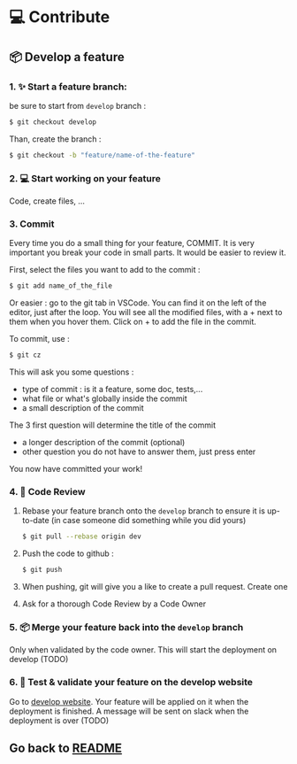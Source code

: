 # 💻 Contribute

## 📦 Develop a feature

### 1. ✨ Start a feature branch:

be sure to start from `develop` branch :

```bash
$ git checkout develop
```

Than, create the branch :

```bash
$ git checkout -b "feature/name-of-the-feature"
```

### 2. 💻 Start working on your feature

Code, create files, ...

### 3. Commit

Every time you do a small thing for your feature, COMMIT. It is very important you break your code in small parts. It would be easier to review it.

First, select the files you want to add to the commit :

```bash
$ git add name_of_the_file
```

Or easier : go to the git tab in VSCode. You can find it on the left of the editor, just after the loop. You will see all the modified files, with a + next to them when you hover them. Click on + to add the file in the commit.

To commit, use :

```bash
$ git cz
```

This will ask you some questions :

- type of commit : is it a feature, some doc, tests,...
- what file or what's globally inside the commit
- a small description of the commit

The 3 first question will determine the title of the commit

- a longer description of the commit (optional)
- other question you do not have to answer them, just press enter

You now have committed your work!

### 4. 👀 Code Review

1. Rebase your feature branch onto the `develop` branch to ensure it is up-to-date (in case someone did something while you did yours)

   ```bash
   $ git pull --rebase origin dev
   ```

2. Push the code to github :

   ```bash
   $ git push
   ```

3. When pushing, git will give you a like to create a pull request. Create one

4. Ask for a thorough Code Review by a Code Owner

### 5. 📦 Merge your feature back into the `develop` branch

Only when validated by the code owner. This will start the deployment on develop (TODO)

### 6. 📱 Test & validate your feature on the develop website

Go to [develop website](https://dev.etu.uttnetgroup.fr). Your feature will be applied on it when the deployment is finished. A message will be sent on slack when the deployment is over (TODO)

## Go back to [README](./README.md)
